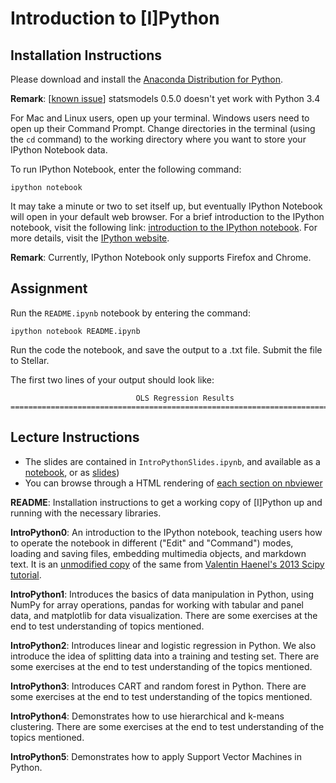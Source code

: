 # Introduction to [I]Python

## Installation Instructions
Please download and install the [Anaconda Distribution for Python](https://store.continuum.io/cshop/anaconda/).

**Remark**: [[known issue](http://stackoverflow.com/questions/23343484/python-3-statsmodels)] statsmodels 0.5.0 doesn't yet work with Python 3.4

For Mac and Linux users, open up your terminal. Windows users need to open up their Command Prompt. Change directories in the terminal (using the `cd` command) to the working directory where you want to store your IPython Notebook data.

To run IPython Notebook, enter the following command:

	ipython notebook

It may take a minute or two to set itself up, but eventually IPython Notebook will open in your default web browser. For a brief introduction to the IPython notebook, visit the following link: [introduction to the IPython notebook](http://nbviewer.ipython.org/github/esc/scipy2013-tutorial-numpy-ipython/blob/master/ipython.ipynb). For more details, visit the [IPython website](http://ipython.org/notebook.html).

**Remark**: Currently, IPython Notebook only supports Firefox and Chrome.

## Assignment
Run the `README.ipynb` notebook by entering the command:

	ipython notebook README.ipynb

Run the code the notebook, and save the output to a .txt file.  Submit the file to Stellar.

The first two lines of your output should look like:

```
                            OLS Regression Results                            
==============================================================================
```

## Lecture Instructions
- The slides are contained in `IntroPythonSlides.ipynb`, and available as a [notebook](http://nbviewer.ipython.org/github/yeesian/ORSoftwareTools2014/blob/master/IntroPython/IntroPythonSlides.ipynb), or as [slides](https://slideviewer.herokuapp.com/github/yeesian/ORSoftwareTools2014/blob/master/IntroPython/IntroPythonSlides.ipynb))
- You can browse through a HTML rendering of [each section on nbviewer](http://nbviewer.ipython.org/github/yeesian/ORSoftwareTools2014/tree/master/IntroPython/)

**README**: Installation instructions to get a working copy of [I]Python up and running with the necessary libraries.

**IntroPython0**: An introduction to the IPython notebook, teaching users how to operate the notebook in different ("Edit" and "Command") modes, loading and saving files, embedding multimedia objects, and markdown text. It is an [unmodified copy](http://nbviewer.ipython.org/github/esc/scipy2013-tutorial-numpy-ipython/blob/master/ipython.ipynb) of the same from [Valentin Haenel's 2013 Scipy tutorial](https://github.com/esc/scipy2013-tutorial-numpy-ipython/tree/master/).

**IntroPython1**: Introduces the basics of data manipulation in Python, using NumPy for array operations, pandas for working with tabular and panel data, and matplotlib for data visualization. There are some exercises at the end to test understanding of topics mentioned.

**IntroPython2**: Introduces linear and logistic regression in Python. We also introduce the idea of splitting data into a training and testing set. There are some exercises at the end to test understanding of the topics mentioned.

**IntroPython3**: Introduces CART and random forest in Python. There are some exercises at the end to test understanding of the topics mentioned.

**IntroPython4**: Demonstrates how to use hierarchical and k-means clustering. There are some exercises at the end to test understanding of the topics mentioned.

**IntroPython5**: Demonstrates how to apply Support Vector Machines in Python.
